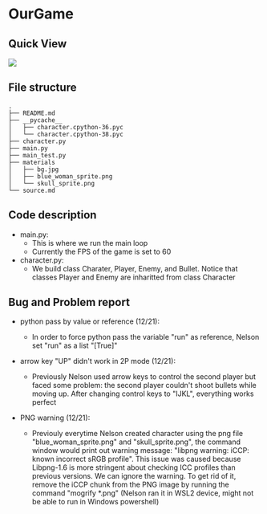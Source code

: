 # OurGame

## Quick View
![](https://i.imgur.com/zZ4BIQO.png)

## File structure
```
.
├── README.md
├── __pycache__
│   ├── character.cpython-36.pyc
│   └── character.cpython-38.pyc
├── character.py
├── main.py
├── main_test.py
├── materials
│   ├── bg.jpg
│   ├── blue_woman_sprite.png
│   └── skull_sprite.png
└── source.md
```
## Code description
 - main.py:
    - This is where we run the main loop
    - Currently the FPS of the game is set to 60
 - character.py:
    - We build class Charater, Player, Enemy, and Bullet. Notice that classes Player and Enemy are inharitted from class Character


## Bug and Problem report
- python pass by value or reference (12/21):
    - In order to force python pass the variable "run" as reference, Nelson set "run" as a list "[True]"

- arrow key "UP" didn't work in 2P mode (12/21):
    - Previously Nelson used arrow keys to control the second player but faced some problem: the second player couldn't shoot bullets while moving up. After changing control keys to "IJKL", everything works perfect

- PNG warning (12/21):
    - Previouly everytime Nelson created character using the png file "blue_woman_sprite.png" and "skull_sprite.png", the command window would print out warning message: "libpng warning: iCCP: known incorrect sRGB profile". This issue was caused because Libpng-1.6 is more stringent about checking ICC profiles than previous versions. We can ignore the warning. To get rid of it, remove the iCCP chunk from the PNG image by running the command "mogrify *.png" (Nelson ran it in WSL2 device, might not be able to run in Windows powershell)